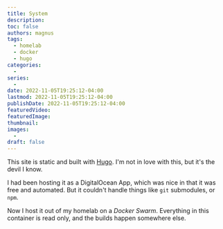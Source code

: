 ```yaml
---
title: System
description:
toc: false
authors: magnus
tags:
  - homelab
  - docker
  - hugo
categories:
  -
series:
  -
date: 2022-11-05T19:25:12-04:00
lastmod: 2022-11-05T19:25:12-04:00
publishDate: 2022-11-05T19:25:12-04:00
featuredVideo:
featuredImage:
thumbnail: 
images:
  -
draft: false
---
```


This site is static and built with [Hugo](https://gohugo.io). I'm not in love with this, but it's the devil I know.

I had been hosting it as a DigitalOcean App, which was nice in that it was free and automated. But it couldn't handle things like `git` submodules, or `npm`.

Now I host it out of my homelab on a *Docker Swarm*. Everything in this container is read only, and the builds happen somewhere else.

